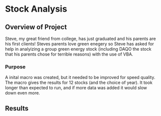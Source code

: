 # Stock Analysis

## Overview of Project
Steve, my great friend from college, has just graduated and his parents are his first clients! Steves parents love green enegery so Steve has asked for help in analyizing a group green energy stock (including DAQO the stock that his parents chose for terrible reasons) with the use of VBA.
### Purpose
A inital macro was created, but it needed to be improved for speed quality. The macro gives the results for 12 stocks (and the choice of year). It took longer than expected to run, and if more data was added it would slow down even more.

## Results

